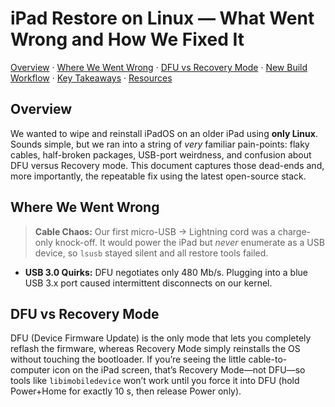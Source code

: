 # iPad Restore on Linux — What Went Wrong and How We Fixed It

[Overview](#overview) · [Where We Went Wrong](#where-we-went-wrong) · [DFU vs Recovery Mode](#dfu-vs-recovery-mode) · [New Build Workflow](#new-build-workflow) · [Key Takeaways](#key-takeaways) · [Resources](#resources)

## Overview 


We wanted to wipe and reinstall iPadOS on an older iPad using **only Linux**.  
Sounds simple, but we ran into a string of *very* familiar pain-points: flaky cables, half-broken packages, USB-port weirdness, and confusion about DFU versus Recovery mode. This document captures those dead-ends and, more importantly, the repeatable fix using the latest open-source stack.

## Where We Went Wrong 


> **Cable Chaos:** Our first micro-USB → Lightning cord was a charge-only knock-off. It would power the iPad but *never* enumerate as a USB device, so `lsusb` stayed silent and all restore tools failed.

- **USB 3.0 Quirks:** DFU negotiates only 480 Mb/s. Plugging into a blue USB 3.x port caused intermittent disconnects on our kernel.

## DFU vs Recovery Mode

DFU (Device Firmware Update) is the only mode that lets you completely reflash the firmware, whereas Recovery Mode simply reinstalls the OS without touching the bootloader. If you’re seeing the little cable-to-computer icon on the iPad screen, that’s Recovery Mode—not DFU—so tools like `libimobiledevice` won’t work until you force it into DFU (hold Power+Home for exactly 10 s, then release Power only).


